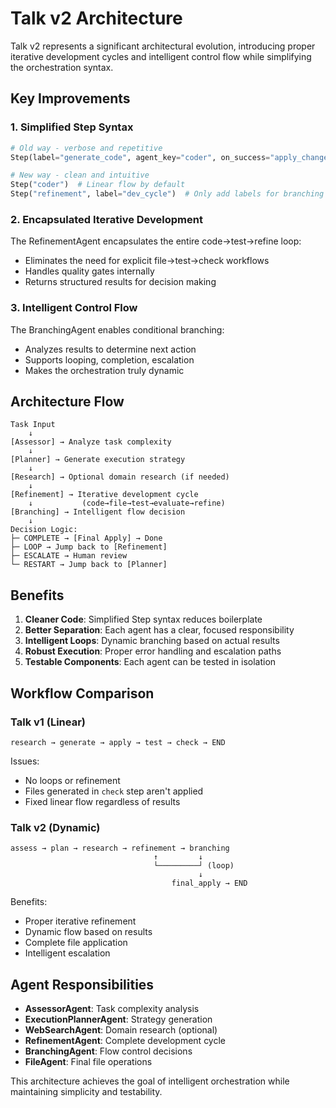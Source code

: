 # Talk v2 Architecture

Talk v2 represents a significant architectural evolution, introducing proper iterative development cycles and intelligent control flow while simplifying the orchestration syntax.

## Key Improvements

### 1. Simplified Step Syntax
```python
# Old way - verbose and repetitive
Step(label="generate_code", agent_key="coder", on_success="apply_changes")

# New way - clean and intuitive  
Step("coder")  # Linear flow by default
Step("refinement", label="dev_cycle")  # Only add labels for branching
```

### 2. Encapsulated Iterative Development
The RefinementAgent encapsulates the entire code->test->refine loop:
- Eliminates the need for explicit file->test->check workflows
- Handles quality gates internally
- Returns structured results for decision making

### 3. Intelligent Control Flow
The BranchingAgent enables conditional branching:
- Analyzes results to determine next action
- Supports looping, completion, escalation
- Makes the orchestration truly dynamic

## Architecture Flow

```
Task Input
    ↓
[Assessor] → Analyze task complexity
    ↓
[Planner] → Generate execution strategy  
    ↓
[Research] → Optional domain research (if needed)
    ↓
[Refinement] → Iterative development cycle
    ↓           (code→file→test→evaluate→refine)
[Branching] → Intelligent flow decision
    ↓
Decision Logic:
├─ COMPLETE → [Final Apply] → Done
├─ LOOP → Jump back to [Refinement]  
├─ ESCALATE → Human review
└─ RESTART → Jump back to [Planner]
```

## Benefits

1. **Cleaner Code**: Simplified Step syntax reduces boilerplate
2. **Better Separation**: Each agent has a clear, focused responsibility
3. **Intelligent Loops**: Dynamic branching based on actual results
4. **Robust Execution**: Proper error handling and escalation paths
5. **Testable Components**: Each agent can be tested in isolation

## Workflow Comparison

### Talk v1 (Linear)
```
research → generate → apply → test → check → END
```
Issues: 
- No loops or refinement
- Files generated in `check` step aren't applied
- Fixed linear flow regardless of results

### Talk v2 (Dynamic)  
```
assess → plan → research → refinement → branching
                                ↑         ↓
                                └─────────┘ (loop)
                                          ↓
                                    final_apply → END
```
Benefits:
- Proper iterative refinement
- Dynamic flow based on results  
- Complete file application
- Intelligent escalation

## Agent Responsibilities

- **AssessorAgent**: Task complexity analysis
- **ExecutionPlannerAgent**: Strategy generation
- **WebSearchAgent**: Domain research (optional)
- **RefinementAgent**: Complete development cycle
- **BranchingAgent**: Flow control decisions  
- **FileAgent**: Final file operations

This architecture achieves the goal of intelligent orchestration while maintaining simplicity and testability.